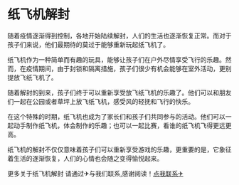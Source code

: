 # 纸飞机解封

随着疫情逐渐得到控制，各地开始陆续解封，人们的生活也逐渐恢复正常。而对于孩子们来说，他们最期待的莫过于能够重新玩起纸飞机了。

纸飞机作为一种简单而有趣的玩具，能够让孩子们在户外尽情享受飞行的乐趣。然而，在疫情期间，由于封锁和隔离措施，孩子们很少有机会能够在室外活动，更别提放飞纸飞机了。

随着解封的到来，孩子们终于可以重新享受放飞纸飞机的乐趣了。他们可以和朋友们一起在公园或者草坪上放飞纸飞机，感受风的轻抚和飞行的快乐。

在这个特殊的时期，纸飞机也成为了家长们和孩子们共同参与的活动。他们可以一起动手制作纸飞机，体会制作的乐趣；也可以一起比赛，看谁的纸飞机飞得更远更高。

纸飞机的解封不仅仅意味着孩子们可以重新享受游戏的乐趣，更重要的是，它象征着生活的逐渐恢复，人们的心情也会随之变得愉悦起来。

更多关于纸飞机解封 请通过✈与我们联系,感谢阅读！[点我联系✈](https://news.k02.cc)